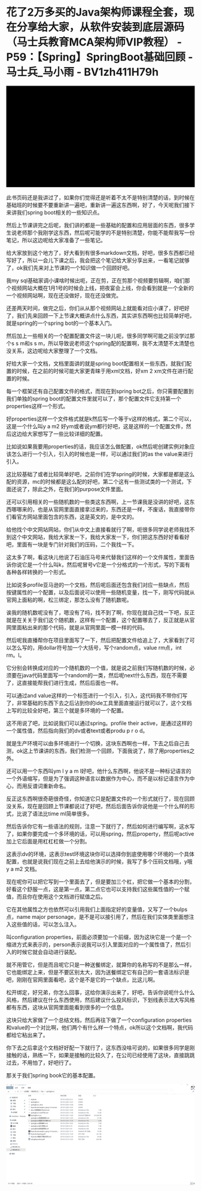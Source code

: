 # 花了2万多买的Java架构师课程全套，现在分享给大家，从软件安装到底层源码（马士兵教育MCA架构师VIP教程） - P59：【Spring】SpringBoot基础回顾 - 马士兵_马小雨 - BV1zh411H79h

![](img/8cad1de2d5f656797d3775056d83ccf1_0.png)

此书页码还是我讲过了，如果你们觉得还是听着不太不是特别清楚的话，到时候在基础班的时候要不要重新讲一遍吧，重新讲一遍这东西啊，好了，今天呢我们接下来讲我们spring boot相关的一些知识点。

然后上节课讲完之后呢，我们讲的都是一些基础的配置和应用层面的东西，很多学生说老师那个我刚学这东西，然后呢可能学的不是特别清楚，你能不能帮我写一份笔记，所以这边呢给大家准备了一些笔记。

给大家放到这个地方了，好大看到有很多markdown文档，好吧，很多东西都已经写好了，所以一会儿下课之后，我会把这个笔记给大家分享出来，一看笔记就够了，ok我们先来对上节课的一个知识做一个回顾好吧。

我my sql基础家调小课啥时候出呃，正在剪，正在剪那个视频要剪辑啊，咱们那个视频网站大概在1月1号的时候会上线，把夜宴会上线，你会看到就是一个全新的一个视频网站啊，现在还没做好，现在还没做完。

还差两天时间，做完之后，你们从从那个视频网站上就能看对应小课了，好吧好了，我们先来回顾一下上节课大概讲点什么东西，其实讲东西啊也比较简单好吧，就是spring的一个spring bot的一个基本入门。

然后加上一些相关的一个配置配置文件这一块儿呃，很多同学啊可能之前没学过那个s s m和s s m，所以导致说老师这个spring配的配置啊，我不太清楚不太清楚也没关系，这边呢给大家整理了一个文档。

好给大家一个文档，文档里面讲的就是spring boot配置相关一些东西，就我们配置的时候，在之前的时候可能大家更青睐于用xml文档，好xm 2 xm文件在进行配置的时候。

每一个框架还有自己配置文件的格式，而现在到spring bot之后，你只需要配置到我们单独的spring boot的配置文件里就可以了，那个配置文件它支持第一个properties这样一个形式。

好properties这样一个文件格式就是k然后写一个等于v这样的格式，第二个可以，这是一个什么叫y a m2 好ym或者说ym都行好吧，这是这样的一个配置文件，然后这边给大家想写了一些比较详细的配置。

比如说如果我要用properties的话，我应该怎么做配置，ok然后呢创建实例对象应该怎么进行一个引入，引入的时候也是一样，可以通过我们的as the value来进行引入。

这比较基础了或者比较简单好吧，之前你们在学spring的时候，大家都是都是这么配的资源，mc的时候都是这么配的好吧，第二个这有一些测试类的一个测试，下面还说了，除此之外，在我们的purpose文件里面。

还可以引用相关的一些随机数的一些类这东西啊，上一节课我是没讲的好吧，这东西哪哪来的，也是从官网里面直接拿过来的，东西还是一样，不废话，我直接带你们看官方网站里面包含的东西，这是英文的，是中文的。

给他找个中文网站网站，你们从中文上直接看就行了啊，呃很多同学说老师我找不到这个中文网站，我给大家发一下，我给大家发一下，你们把这东西好好看看好吧，里面有一块是专门针对我们的压码，二个我找一下。

这太多了啊，看这块儿他说了石油压马号来代替我们这样的一个文件属性，里面告诉你说它是一个什么叫k，然后呢冒号v它是一个分格式的一个形式，写的下面有各种各样转换的一个形式。

比如说多profile亚马逊的一个文档，然后呢后面还包含我们对应一些缺点，然后按键属性的一个配置，以及后面说可以使用一些随机变量，找一下，刚写代码就从官网上面粘的啊，松三绑定，那怎么没有了随机数呢。

诶我的随机数呢没有了，嗯没有了吗，找不到了啊，你现在就自己找一下吧，反正就是在关关于我们这个随机数，这样有一个配置，这个配置哪去了，反正就是从官网里面粘出来的那个代码，就是从官网里面一模一样的代码。

然后呢我直播帮你在项目里面写了一下，然后把配置文件给追上了，大家看到了可以怎么写的，用dollar符号加一个大括号，写个random点，value rm点，int rm。l。

它分别会转换成对应的一个随机数的一个值，就是说之前我们写随机数的时候，必须要在java代码里面写一个random的一类，然后呢next什么东西，现在不需要了，这直接能帮我们进行生成，然后后面也一样。

可以通过and value这样的一个标签进行一个引入，引入，这代码我不带你们写了，非常基础的东西下去之后沾到你的ide工具里面直接运行就可以了，这个文档上写的比较全好吧，第三个就是多环境的一个配置。

这不用说了吧，比如说我们可以通过spring。profile their active，是通过这样的一个属性值，然后指向我们的dv或者text或者produ p r o d。

就是生产环境可以由多环境进行一个切换，这块东西啊也一样，下去之后自己去测，ok这上节课讲的东西，我们检测一个回顾，下面我说了，除了用properties之外。

还可以用一个东西叫ym l y a m l好吧，他什么东西啊，他说不是一种标记语言的一个外语缩写，但是为了强调这种语言以数据作为中心，而不是以标记语言作为中心，而用反谱词重新命名。

反正这东西啊很奇葩很奇怪，你知道它只是配置文件的一个形式就行了，现在回顾没关系，现在是回顾上节课都说过了好吧，然后后面告诉你说他是一个什么样的形式，比说了语法比time ml简单很多。

然后告诉你它有一些语法的规则，注意一下就行了，然后如何进行编写啊，这水写了，如果你要完成一个多环境的话，可以用spring，然后property，然后呢active加上它后面是用杠杠杠做一个分割。

这表示dv的环境，这表示test环境这块你可以选择你到底使用哪个环境的一个具体配置，也就是说我们现在之前上去给他演示的时候，我写了多个压码文档哦，y哦y a m2 文档。

现在呢你可以把它写到一个里面去了，但是要加三个杠，把它做一个基本的分割，好看这个舒服一点，这是第一点，第二点它也可以支持我们这些属性值的一个赋值，而且你在使用这个文档进行赋值之后。

它在其他属性之方也依然可以引用我们上面指定好的变量值，又写了一个bulps点，name major personage，是不是可以接引用了，然后在我们实体类里面想注入这些值的话，可以怎么注入。

叫configuration properties，前面必须要加一个前缀，因为这块它是一个是一个缩进方式来表示的，person表示说我可以引入里面对应的一个属性值了，然后引入的时候它就会自动进行装配。

就不用管它，但是而且呢它只是一种送餐绑定，就算你的名称写的不是那么一样，它也能绑定上来，但是不要区别太大，因为送餐绑定它有自己的一套语法标识是吧，刚刚在官网里面看吧，这个是不是它的一个缺点，比这儿啊。

松开绑定，好兄弟，你怎么回事，这给你演示出来了，好吧，告诉你说呃什么什么风格，然后建议在什么东西使用，然后建议什么投风标识，下划线表示法大写风格都有东西，这块从官网里面能看到很多的一个信息。

这块只给大家做了一个总结文档，然后再往下做了一个configuration properties和value的一个对比啊，他们两个有什么样一个特点，ok所以这个文档啊，我代码都给它粘出来了。

你下去之后拿这个文档好好配一下就行了，这东西没啥可说的，如果很多同学是刚接触的话，熟练一下，如果是接触的比较久了，在公司已经使用了这块，直接跳跳过去，不用怕了，好吧行了。

那关于我们spring book它的基本配置。

![](img/8cad1de2d5f656797d3775056d83ccf1_2.png)